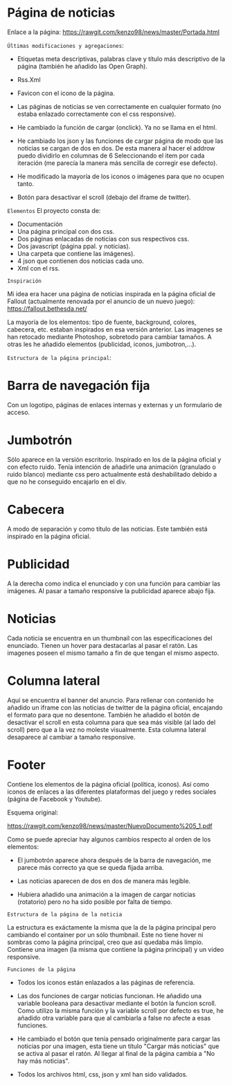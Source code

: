 # Página de noticias

Enlace a la página: https://rawgit.com/kenzo98/news/master/Portada.html


```Últimas modificaciones y agregaciones```:

- Etiquetas meta descriptivas, palabras clave y título más descriptivo de la página (también he añadido las Open Graph).

- Rss.Xml 

- Favicon con el icono de la página.

- Las páginas de noticias se ven correctamente en cualquier formato (no estaba enlazado correctamente con el css responsive).

- He cambiado la función de cargar (onclick). Ya no se llama en el html.

- He cambiado los json y las funciones  de cargar página de modo que las noticias se cargan de dos en dos. De esta manera al hacer el addrow puedo dividirlo en columnas de 6 Seleccionando el item por cada iteración 
(me parecía la manera más sencilla de corregir ese defecto).

- He modificado la mayoría de los iconos o imágenes para que no ocupen tanto. 

- Botón para desactivar el scroll (debajo del iframe de twitter).

```Elementos```
El proyecto consta de:

- Documentación
- Una página principal con dos css.
- Dos páginas enlacadas de noticias con sus respectivos css.
- Dos javascript (página ppal. y noticias).
- Una carpeta que contiene las imágenes).
- 4 json que contienen dos noticias cada uno.
- Xml con el rss.

```Inspiración```

Mi idea era hacer una página de noticias inspirada en la página oficial de Fallout (actualmente renovada por el anuncio de un nuevo juego):
https://fallout.bethesda.net/

La mayoría de los elementos: tipo de fuente, background, colores, cabecera, etc. estaban inspirados en esa versión anterior.
Las imagenes se han retocado mediante Photoshop, sobretodo para cambiar tamaños. A otras les he añadido elementos (publicidad, iconos, jumbotron,...).

```Estructura de la página principal```: 

# Barra de navegación fija

Con un logotipo, páginas de enlaces internas y externas y un formulario de acceso.

# Jumbotrón

Sólo aparece en la versión escritorio. Inspirado en los de la página oficial y con efecto ruido. Tenía intención de añadirle una animación (granulado o ruido blanco) mediante css pero actualmente está deshabilitado debido a que no he conseguido encajarlo en el div.

# Cabecera

A modo de separación y como título de las noticias. Este también está inspirado en la página oficial.

# Publicidad

A la derecha como indica el enunciado y con una función para cambiar las imágenes. Al pasar a tamaño responsive la publicidad aparece abajo fija.

# Noticias

Cada noticia se encuentra en un thumbnail con las especificaciones del enunciado. Tienen un hover para destacarlas al pasar el ratón.
Las imagenes poseen el mismo tamaño a fin de que tengan el mismo aspecto.

# Columna lateral

Aquí se encuentra el banner del anuncio. Para rellenar con contenido he añadido un iframe con las noticias de twitter de la página oficial, encajando el formato para que no desentone. 
También he añadido el botón de desactivar el scroll en esta columna para que sea más visible (al lado del scroll) pero que a la vez no moleste visualmente.
Esta columna lateral desaparece al cambiar a tamaño responsive.

# Footer
Contiene los elementos de la página oficial (política, iconos). Así como iconos de enlaces a las diferentes plataformas del juego y redes sociales (página de Facebook y Youtube).

Esquema original: 

https://rawgit.com/kenzo98/news/master/NuevoDocumento%205_1.pdf

Como se puede apreciar hay algunos cambios respecto al orden de los elementos: 

- El jumbotrón aparece ahora después de la barra de navegación, me parece más correcto ya que se queda fijada arriba.

- Las noticias aparecen de dos en dos de manera más legible.

- Hubiera añadido una animación a la imagen de cargar noticias (rotatorio) pero no ha sido posible por falta de tiempo.

```Estructura de la página de la noticia```

La estructura es exáctamente la misma que la de la página principal pero cambiando el container por un sólo thumbnail.
Este no tiene hover ni sombras como la página principal, creo que así quedaba más limpio.
Contiene una imagen (la misma que contiene la página principal) y un video responsive.

```Funciones de la página```

- Todos los iconos están enlazados a las páginas de referencia. 

- Las dos funciones de cargar noticias funcionan. He añadido una variable booleana para desactivar mediante el botón la funcion scroll. Como utilizo la misma función y la variable scroll por defecto es true, he añadido otra variable para que al cambiarla a false no afecte a esas funciones.

- He cambiado el botón que tenía pensado originalmente para cargar las noticias por una imagen, esta tiene un título "Cargar más noticias" que se activa al pasar el ratón. Al llegar al final de la página cambia a "No hay más noticias".

- Todos los archivos html, css, json y xml han sido validados. 

